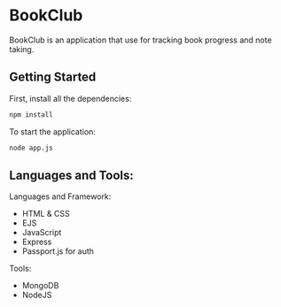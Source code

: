 # BookClub

BookClub is an application that use for tracking book progress and note taking.

## Getting Started

First, install all the dependencies:

```bash
npm install
```

To start the application:

```bash
node app.js
```

## Languages and Tools:

Languages and Framework:
- HTML & CSS
- EJS
- JavaScript
- Express
- Passport.js for auth

Tools:
- MongoDB
- NodeJS
